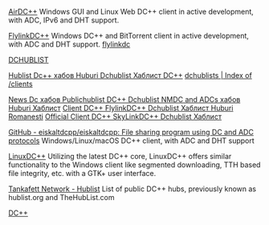 
[AirDC++](https://www.airdcpp.net/)
Windows GUI and Linux Web DC++ client in active development, with ADC, IPv6 and DHT support.

[FlylinkDC++](http://www.flylinkdc.com/)
Windows DC++ and BitTorrent client in active development, with ADC and DHT support.
[flylinkdc](https://sourceforge.net/projects/flylinkdc-client/)

[DCHUBLIST](https://dchublist.org/)

[Hublist Dc++ хабов Huburi Dchublist Хаблист DC++](https://dchublists.com/)
[dchublists | Index of /clients](https://dchublists.com/clients/)

[News Dc хабов Publichublist DC++ Dchublist NMDC and ADCs хабов Huburi Хаблист](https://dchublist.biz/)
[Client DC++ FlylinkDC++ Dchublist Хаблист Huburi Romanesti](https://dchublist.biz/flylinkdc/)
[Official Client DC++ SkyLinkDC++ Dchublist Хаблист](https://dchublist.biz/skylinkdc/)

[GitHub - eiskaltdcpp/eiskaltdcpp: File sharing program using DC and ADC protocols](https://github.com/eiskaltdcpp/eiskaltdcpp)
Windows/Linux/macOS DC++ client, with ADC and DHT support

[LinuxDC++](https://launchpad.net/linuxdcpp)
Utilizing the latest DC++ core, LinuxDC++ offers similar functionality to the Windows client like segmented downloading, TTH based file integrity, etc. with a GTK+ user interface.

[Tankafett Network - Hublist](http://tankafett.biz/?do=hublist)
List of public DC++ hubs, previously known as hublist.org
and TheHubList.com

[DC++](https://dcplusplus.sourceforge.io/index.html)
